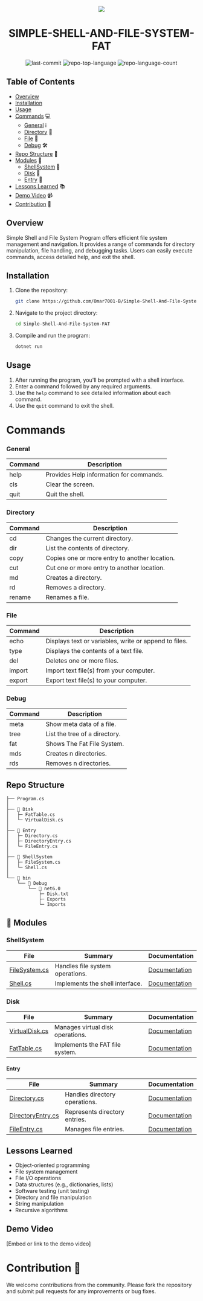 <p align="center">

</p>
<p align="center">
  <img src="https://static.vecteezy.com/system/resources/previews/028/033/738/original/command-prompt-icon-free-vector.jpg"/>
    <h1 align="center">SIMPLE-SHELL-AND-FILE-SYSTEM-FAT</h1>
</p>
<p align="center">
    <img src="https://img.shields.io/github/last-commit/Omar7001-B/Simple-Shell-And-File-System-FAT?style=flat&logo=git&logoColor=white&color=0080ff" alt="last-commit">
    <img src="https://img.shields.io/github/languages/top/Omar7001-B/Simple-Shell-And-File-System-FAT?style=flat&color=0080ff" alt="repo-top-language">
    <img src="https://img.shields.io/github/languages/count/Omar7001-B/Simple-Shell-And-File-System-FAT?style=flat&color=0080ff" alt="repo-language-count">
</p>

## Table of Contents

- [Overview](#overview)
- [Installation](#installation)
- [Usage](#usage)
- [Commands](#commands) 💻
  - [General](#general) ℹ️
  - [Directory](#directory) 📁
  - [File](#file) 📄
  - [Debug](#debug) 🛠️
- [Repo Structure](#repo-structure) 📁
- [Modules](#modules) 🧩
  - [ShellSystem](#shellsystem) 💼
  - [Disk](#disk) 💾
  - [Entry](#entry) 📝
- [Lessons Learned](#lessons-learned) 📚
- [Demo Video](#demo-video) 📹
- [Contribution](#contribution-) 🤝


## Overview

Simple Shell and File System Program offers efficient file system management and navigation. It provides a range of commands for directory manipulation, file handling, and debugging tasks. Users can easily execute commands, access detailed help, and exit the shell.

## Installation

1. Clone the repository:
   ~~~bash
   git clone https://github.com/Omar7001-B/Simple-Shell-And-File-System-FAT.git
   ~~~
   
2. Navigate to the project directory:
   ~~~bash
   cd Simple-Shell-And-File-System-FAT
   ~~~

3. Compile and run the program:
   ~~~bash
   dotnet run
   ~~~

## Usage

1. After running the program, you'll be prompted with a shell interface.
2. Enter a command followed by any required arguments.
3. Use the `help` command to see detailed information about each command.
4. Use the `quit` command to exit the shell.

# Commands

### General

| Command | Description                                   |
| ------- | --------------------------------------------- |
| help    | Provides Help information for commands.      |
| cls     | Clear the screen.                            |
| quit    | Quit the shell.                              |

### Directory

| Command | Description                                   |
| ------- | --------------------------------------------- |
| cd      | Changes the current directory.               |
| dir     | List the contents of directory.              |
| copy    | Copies one or more entry to another location.|
| cut     | Cut one or more entry to another location.   |
| md      | Creates a directory.                         |
| rd      | Removes a directory.                         |
| rename  | Renames a file.                              |

### File

| Command | Description                                   |
| ------- | --------------------------------------------- |
| echo    | Displays text or variables, write or append to files.|
| type    | Displays the contents of a text file.       |
| del     | Deletes one or more files.                   |
| import  | Import text file(s) from your computer.      |
| export  | Export text file(s) to your computer.        |

### Debug

| Command | Description                                   |
| ------- | --------------------------------------------- |
| meta    | Show meta data of a file.                    |
| tree    | List the tree of a directory.                |
| fat     | Shows The Fat File System.                   |
| mds     | Creates n directories.                       |
| rds     | Removes n directories.                       |


## Repo Structure
~~~
├── Program.cs
│
├── 📁 Disk
│   ├─ FatTable.cs
│   └─ VirtualDisk.cs
│
├── 📁 Entry
│   ├─ Directory.cs
│   ├─ DirectoryEntry.cs
│   └─ FileEntry.cs
│
├── 📁 ShellSystem
│   ├─ FileSystem.cs
│   └─ Shell.cs
│
└── 📁 bin
    └── 📁 Debug
        └── 📁 net6.0
            ├─ Disk.txt
            ├─ Exports
            └─ Imports
~~~

## 🧩 Modules

### ShellSystem

| File                                                                                                                  | Summary                                               | Documentation                                                  |
| ---                                                                                                                   | ---                                                   | ---                                                             |
| [FileSystem.cs](https://github.com/Omar7001-B/Simple-Shell-And-File-System-FAT/blob/master/ShellSystem/FileSystem.cs) | Handles file system operations.                        | [Documentation](https://github.com/Omar7001-B/Simple-Shell-And-File-System-FAT/blob/master/Documentation/ShellSystem/FileSystem.cs.md)                     |
| [Shell.cs](https://github.com/Omar7001-B/Simple-Shell-And-File-System-FAT/blob/master/ShellSystem/Shell.cs)           | Implements the shell interface.                        | [Documentation](https://github.com/Omar7001-B/Simple-Shell-And-File-System-FAT/blob/master/Documentation/ShellSystem/Shell.cs.md)                           |


### Disk

| File                                                                                                             | Summary                                         | Documentation                                            |
| ---                                                                                                              | ---                                             | ---                                                       |
| [VirtualDisk.cs](https://github.com/Omar7001-B/Simple-Shell-And-File-System-FAT/blob/master/Disk/VirtualDisk.cs) | Manages virtual disk operations.               | [Documentation](https://github.com/Omar7001-B/Simple-Shell-And-File-System-FAT/blob/master/Documentation/Disk/VirtualDisk.cs.md)                     |
| [FatTable.cs](https://github.com/Omar7001-B/Simple-Shell-And-File-System-FAT/blob/master/Disk/FatTable.cs)       | Implements the FAT file system.                 | [Documentation](https://github.com/Omar7001-B/Simple-Shell-And-File-System-FAT/blob/master/Documentation/Disk/FatTable.cs.md)   

#### Entry

| File                                                                                                                    | Summary                                             | Documentation                                                |
| ---                                                                                                                     | ---                                                 | ---                                                           |
| [Directory.cs](https://github.com/Omar7001-B/Simple-Shell-And-File-System-FAT/blob/master/Entry/Directory.cs)           | Handles directory operations.                      | [Documentation](https://github.com/Omar7001-B/Simple-Shell-And-File-System-FAT/blob/master/Documentation/Entry/Directory.cs.md)                         |
| [DirectoryEntry.cs](https://github.com/Omar7001-B/Simple-Shell-And-File-System-FAT/blob/master/Entry/DirectoryEntry.cs) | Represents directory entries.                      | [Documentation](https://github.com/Omar7001-B/Simple-Shell-And-File-System-FAT/blob/master/Documentation/Entry/DirectoryEntry.cs.md)                    |
| [FileEntry.cs](https://github.com/Omar7001-B/Simple-Shell-And-File-System-FAT/blob/master/Entry/FileEntry.cs)           | Manages file entries.                              | [Documentation](https://github.com/Omar7001-B/Simple-Shell-And-File-System-FAT/blob/master/Documentation/Entry/FileEntry.cs.md)                        |
                     




## Lessons Learned
- Object-oriented programming
- File system management
- File I/O operations
- Data structures (e.g., dictionaries, lists)
- Software testing (unit testing)
- Directory and file manipulation
- String manipulation
- Recursive algorithms

## Demo Video

[Embed or link to the demo video]

# Contribution 🤝

We welcome contributions from the community. Please fork the repository and submit pull requests for any improvements or bug fixes.
